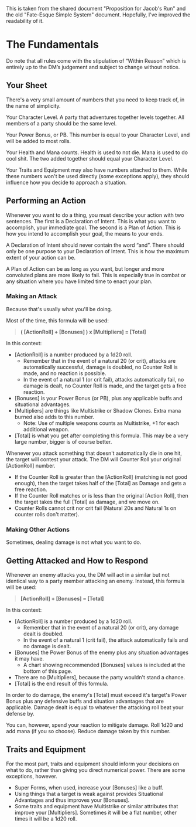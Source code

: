 This is taken from the shared document "Proposition for Jacob's Run" and the old "Fate-Esque Simple System" document. Hopefully, I've improved the readability of it.

# The Fundamentals

Do note that all rules come with the stipulation of “Within Reason” which is entirely up to the DM’s judgement and subject to change without notice.

## Your Sheet

There's a very small amount of numbers that you need to keep track of, in the name of simplicity.

Your Character Level. A party that adventures together levels together. All members of a party should be the same level.

Your Power Bonus, or PB. This number is equal to your Character Level, and will be added to most rolls.

Your Health and Mana counts. Health is used to not die. Mana is used to do cool shit. The two added together should equal your Character Level.

Your Traits and Equipment may also have numbers attached to them. While these numbers won't be used directly (some exceptions apply), they should influence how you decide to approach a situation.

## Performing an Action

Whenever you want to do a thing, you must describe your action with two sentences. The first is a Declaration of Intent. This is what you want to accomplish, your immediate goal. The second is a Plan of Action. This is how you intend to accomplish your goal, the means to your ends.

A Declaration of Intent should never contain the word “and”. There should only be one purpose to your Declaration of Intent. This is how the maximum extent of your action can be.

A Plan of Action can be as long as you want, but longer and more convoluted plans are more likely to fail. This is especially true in combat or any situation where you have limited time to enact your plan.

### Making an Attack

Because that's usually what you'll be doing.

Most of the time, this formula will be used:

> **( [ActionRoll] + [Bonuses] ) x [Multipliers] = [Total]**

In this context:

-   [ActionRoll] is a number produced by a 1d20 roll.
    -   Remember that in the event of a natural 20 (or crit), attacks are automatically successful, damage is doubled, no Counter Roll is made, and no reaction is possible.
    -   In the event of a natural 1 (or crit fail), attacks automatically fail, no damage is dealt, no Counter Roll is made, and the target gets a free reaction.
-   [Bonuses] is your Power Bonus (or PB), plus any applicable buffs and situational advantages.
-   [Multipliers] are things like Multistrike or Shadow Clones. Extra mana burned also adds to this number.
    -   Note: Use of multiple weapons counts as Multistrike, +1 for each additional weapon.
-   [Total] is what you get after completing this formula. This may be a very large number, bigger is of course better.

Whenever you attack something that doesn't automatically die in one hit, the target will contest your attack. The DM will Counter Roll your original [ActionRoll] number.

-   If the Counter Roll is greater than the [ActionRoll] (matching is not good enough), then the target takes half of the [Total] as Damage and gets a free reaction.
-   If the Counter Roll matches or is less than the original [Action Roll], then the target takes the full [Total] as damage, and we move on.
-   Counter Rolls cannot crit nor crit fail (Natural 20s and Natural 1s on counter rolls don't matter).

### Making Other Actions

Sometimes, dealing damage is not what you want to do.

## Getting Attacked and How to Respond

Whenever an enemy attacks you, the DM will act in a similar but not identical way to a party member attacking an enemy. Instead, this formula will be used:

> **[ActionRoll] + [Bonuses] = [Total]**

In this context:

-   [ActionRoll] is a number produced by a 1d20 roll.
    -   Remember that in the event of a natural 20 (or crit), any damage dealt is doubled.
    -   In the event of a natural 1 (crit fail), the attack automatically fails and no damage is dealt.
-   [Bonuses] the Power Bonus of the enemy plus any situation advantages it may have.
    -   A chart showing recommended [Bonuses] values is included at the bottom of this page.
-   There are no [Multipliers], because the party wouldn't stand a chance.
-   [Total] is the end result of this formula.

In order to do damage, the enemy's [Total] must exceed it's target's Power Bonus plus any defensive buffs and situation advantages that are applicable. Damage dealt is equal to whatever the attacking roll beat your defense by.

You can, however, spend your reaction to mitigate damage. Roll 1d20 and add mana (if you so choose). Reduce damage taken by this number.

## Traits and Equipment

For the most part, traits and equipment should inform your decisions on what to do, rather than giving you direct numerical power. There are some exceptions, however.

-   Super Forms, when used, increase your [Bonuses] like a buff.
-   Using things that a target is weak against provides Situational Advantages and thus improves your [Bonuses].
-   Some traits and equipment have Multistrike or similar attributes that improve your [Multipliers]. Sometimes it will be a flat number, other times it will be a 1d20 roll.